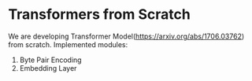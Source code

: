 # Transformers from Scratch

We are developing Transformer Model(https://arxiv.org/abs/1706.03762) from scratch. Implemented modules:
1. Byte Pair Encoding
2. Embedding Layer
